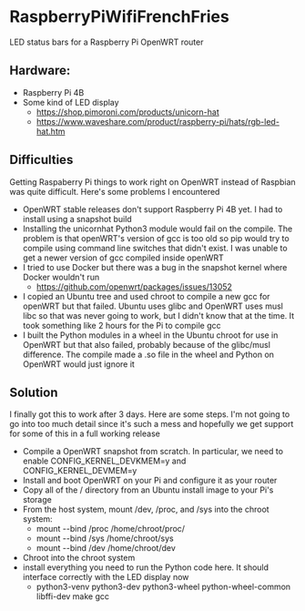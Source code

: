 # RaspberryPiWifiFrenchFries
LED status bars for a Raspberry Pi OpenWRT router

## Hardware:
  * Raspberry Pi 4B
  * Some kind of LED display
    * https://shop.pimoroni.com/products/unicorn-hat
    * https://www.waveshare.com/product/raspberry-pi/hats/rgb-led-hat.htm

## Difficulties
Getting Raspaberry Pi things to work right on OpenWRT instead of Raspbian was quite difficult. Here's some problems I encountered

  * OpenWRT stable releases don't support Raspberry Pi 4B yet. I had to install using a snapshot build
  * Installing the unicornhat Python3 module would fail on the compile. The problem is that openWRT's version of gcc is too old so pip would try to compile using command line switches that didn't exist. I was unable to get a newer version of gcc compiled inside openWRT
  * I tried to use Docker but there was a bug in the snapshot kernel where Docker wouldn't run
    * https://github.com/openwrt/packages/issues/13052
  * I copied an Ubuntu tree and used chroot to compile a new gcc for openWRT but that failed. Ubuntu uses glibc and OpenWRT uses musl libc so that was never going to work, but I didn't know that at the time. It took something like 2 hours for the Pi to compile gcc
  * I built the Python modules in a wheel in the Ubuntu chroot for use in OpenWRT but that also failed, probably because of the glibc/musl difference. The compile made a .so file in the wheel and Python on OpenWRT would just ignore it
  
## Solution
I finally got this to work after 3 days. Here are some steps. I'm not going to go into too much detail since it's such a mess and hopefully we get support for some of this in a full working release

  * Compile a OpenWRT snapshot from scratch. In particular, we need to enable CONFIG_KERNEL_DEVKMEM=y and CONFIG_KERNEL_DEVMEM=y
  * Install and boot OpenWRT on your Pi and configure it as your router
  * Copy all of the / directory from an Ubuntu install image to your Pi's storage
  * From the host system, mount /dev, /proc, and /sys into the chroot system:
    * mount --bind /proc /home/chroot/proc/
    * mount --bind /sys /home/chroot/sys
    * mount --bind /dev /home/chroot/dev
  * Chroot into the chroot system
  * install everything you need to run the Python code here. It should interface correctly with the LED display now
    * python3-venv python3-dev python3-wheel python-wheel-common libffi-dev make gcc
